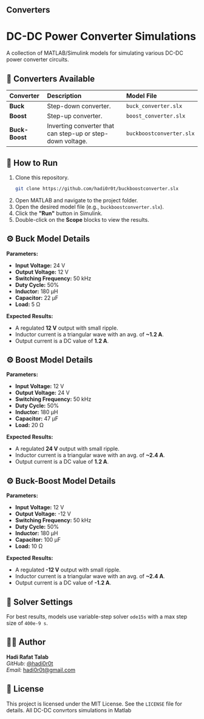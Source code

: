 ## Converters
# DC-DC Power Converter Simulations

A collection of MATLAB/Simulink models for simulating various DC-DC power converter circuits.

## 📁 Converters Available

| Converter | Description | Model File |
| :--- | :--- | :--- |
| **Buck** | Step-down converter. | `buck_converter.slx` |
| **Boost** | Step-up converter. | `boost_converter.slx` |
| **Buck-Boost** | Inverting converter that can step-up or step-down voltage. | `buckboostconverter.slx` |

## 🚀 How to Run

1.  Clone this repository.
    ```bash
    git clone https://github.com/hadi0r0t/buckboostconverter.slx
    ```
2.  Open MATLAB and navigate to the project folder.
3.  Open the desired model file (e.g., `buckboostconverter.slx`).
4.  Click the **"Run"** button in Simulink.
5.  Double-click on the **Scope** blocks to view the results.

## ⚙️ Buck Model Details

**Parameters:**
- **Input Voltage:** 24 V
- **Output Voltage:** 12 V
- **Switching Frequency:** 50 kHz
- **Duty Cycle:** 50%
- **Inductor:** 180 µH
- **Capacitor:** 22 µF
- **Load:** 5 Ω

**Expected Results:**
- A regulated **12 V** output with small ripple.
- Inductor current is a triangular wave with an avg. of **~1.2 A**.
- Output current is a DC value of **1.2 A**.

## ⚙️ Boost Model Details

**Parameters:**
- **Input Voltage:** 12 V
- **Output Voltage:** 24 V
- **Switching Frequency:** 50 kHz
- **Duty Cycle:** 50%
- **Inductor:** 180 µH
- **Capacitor:** 47 µF
- **Load:** 20 Ω

**Expected Results:**
- A regulated **24 V** output with small ripple.
- Inductor current is a triangular wave with an avg. of **~2.4 A**.
- Output current is a DC value of **1.2 A**.

## ⚙️ Buck-Boost Model Details

**Parameters:**
- **Input Voltage:** 12 V
- **Output Voltage:** -12 V
- **Switching Frequency:** 50 kHz
- **Duty Cycle:** 50%
- **Inductor:** 180 µH
- **Capacitor:** 100 µF
- **Load:** 10 Ω

**Expected Results:**
- A regulated **-12 V** output with small ripple.
- Inductor current is a triangular wave with an avg. of **~2.4 A**.
- Output current is a DC value of **-1.2 A**.

## 🔧 Solver Settings

For best results, models use variable-step solver `ode15s` with a max step size of `400e-9 s`.

## 👨‍💻 Author
**Hadi Rafat Talab**  
*GitHub:* [@hadi0r0t](https://github.com/hadi0r0t)  
*Email:* hadi0r0t@gmail.com

## 📝 License

This project is licensed under the MIT License. See the `LICENSE` file for details.
All DC-DC convrtors simulations in Matlab 
